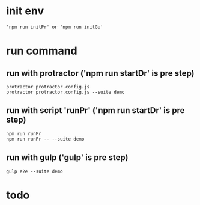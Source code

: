 # init env
	'npm run initPr' or 'npm run initGu'

# run command
  ## run with protractor ('npm run startDr' is pre step)
	protractor protractor.config.js
	protractor protractor.config.js --suite demo
  
  ## run with script 'runPr' ('npm run startDr' is pre step)
	npm run runPr
	npm run runPr -- --suite demo

  ## run with gulp ('gulp' is pre step)
	gulp e2e --suite demo


# todo
  

